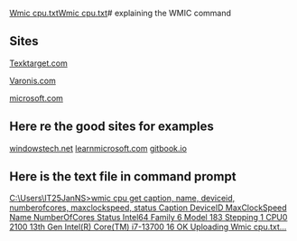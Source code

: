 [Wmic cpu.txt](https://github.com/user-attachments/files/19395644/Wmic.cpu.txt)[Wmic cpu.txt](https://github.com/user-attachments/files/19395631/Wmic.cpu.txt)# explaining the WMIC command

## Sites

[Texktarget.com](https://www.techtarget.com/searchenterprisedesktop/definition/Windows-Management-Instrumentation-Command-line-WMIC#:~:text=The%20Windows%20Management%20Instrumentation%20Command%2Dline%20(WMIC)%20utility%20is,operations%20on%20a%20Windows%20computer.)

[Varonis.com](https://www.varonis.com/blog/wmi-windows-management-instrumentation#:~:text=Windows%20Management%20Instrumentation%20(WMI)%20is,tool%20to%20surveil%20other%20employees.)

[microsoft.com](https://techcommunity.microsoft.com/blog/windows-itpro-blog/wmi-command-line-wmic-utility-deprecation-next-steps/4039242)
## Here re the good sites for examples 
[windowstech.net](https://windowstech.net/wmic-commands/)
[learnmicrosoft.com](https://learn.microsoft.com/en-us/windows/win32/wmisdk/wmic)
[gitbook.io](https://kwcsec.gitbook.io/the-red-team-handbook/techniques/enumeration/recon-commands/wmic-commands)

## Here is the text file in command prompt
[C:\Users\IT25JanNS>wmic cpu get caption, name, deviceid, numberofcores, maxclockspeed, status
Caption                                DeviceID  MaxClockSpeed  Name                                 NumberOfCores  Status
Intel64 Family 6 Model 183 Stepping 1  CPU0      2100           13th Gen Intel(R) Core(TM) i7-13700  16             OK  Uploading Wmic cpu.txt…]()

